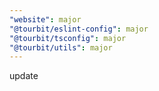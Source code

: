 ```yaml
---
"website": major
"@tourbit/eslint-config": major
"@tourbit/tsconfig": major
"@tourbit/utils": major
---
```


update
